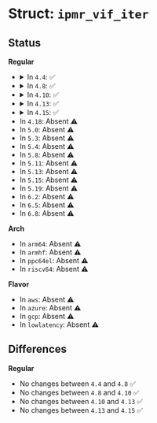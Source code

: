 # Struct: <code>ipmr_vif_iter</code>

## Status
<b>Regular</b>
<ul>
<li>
<details>
<summary>In <code>4.4</code>: ✅</summary>

```c
struct ipmr_vif_iter {
    struct seq_net_private p;
    struct mr_table *mrt;
    int ct;
};
```
</details>
</li>
<li>
<details>
<summary>In <code>4.8</code>: ✅</summary>

```c
struct ipmr_vif_iter {
    struct seq_net_private p;
    struct mr_table *mrt;
    int ct;
};
```
</details>
</li>
<li>
<details>
<summary>In <code>4.10</code>: ✅</summary>

```c
struct ipmr_vif_iter {
    struct seq_net_private p;
    struct mr_table *mrt;
    int ct;
};
```
</details>
</li>
<li>
<details>
<summary>In <code>4.13</code>: ✅</summary>

```c
struct ipmr_vif_iter {
    struct seq_net_private p;
    struct mr_table *mrt;
    int ct;
};
```
</details>
</li>
<li>
<details>
<summary>In <code>4.15</code>: ✅</summary>

```c
struct ipmr_vif_iter {
    struct seq_net_private p;
    struct mr_table *mrt;
    int ct;
};
```
</details>
</li>
<li>
In <code>4.18</code>: Absent ⚠️
</li>
<li>
In <code>5.0</code>: Absent ⚠️
</li>
<li>
In <code>5.3</code>: Absent ⚠️
</li>
<li>
In <code>5.4</code>: Absent ⚠️
</li>
<li>
In <code>5.8</code>: Absent ⚠️
</li>
<li>
In <code>5.11</code>: Absent ⚠️
</li>
<li>
In <code>5.13</code>: Absent ⚠️
</li>
<li>
In <code>5.15</code>: Absent ⚠️
</li>
<li>
In <code>5.19</code>: Absent ⚠️
</li>
<li>
In <code>6.2</code>: Absent ⚠️
</li>
<li>
In <code>6.5</code>: Absent ⚠️
</li>
<li>
In <code>6.8</code>: Absent ⚠️
</li>
</ul>
<b>Arch</b>
<ul>
<li>
In <code>arm64</code>: Absent ⚠️
</li>
<li>
In <code>armhf</code>: Absent ⚠️
</li>
<li>
In <code>ppc64el</code>: Absent ⚠️
</li>
<li>
In <code>riscv64</code>: Absent ⚠️
</li>
</ul>
<b>Flavor</b>
<ul>
<li>
In <code>aws</code>: Absent ⚠️
</li>
<li>
In <code>azure</code>: Absent ⚠️
</li>
<li>
In <code>gcp</code>: Absent ⚠️
</li>
<li>
In <code>lowlatency</code>: Absent ⚠️
</li>
</ul>

## Differences
<b>Regular</b>
<ul>
<li>
No changes between <code>4.4</code> and <code>4.8</code> ✅
</li>
<li>
No changes between <code>4.8</code> and <code>4.10</code> ✅
</li>
<li>
No changes between <code>4.10</code> and <code>4.13</code> ✅
</li>
<li>
No changes between <code>4.13</code> and <code>4.15</code> ✅
</li>
</ul>
